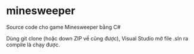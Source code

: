# minesweeper

Source code cho game Minesweeper bằng C#

Dùng git clone (hoặc down ZIP về cũng được), Visual Studio mở file .sln ra compile là chạy được.
